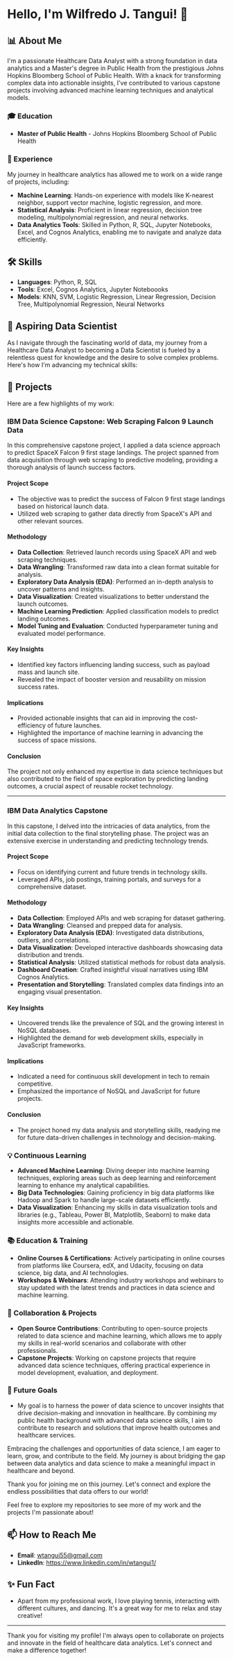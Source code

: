 # Hello, I'm Wilfredo J. Tangui! 👋

## 📊 About Me
I'm a passionate Healthcare Data Analyst with a strong foundation in data analytics and a Master's degree in Public Health from the prestigious Johns Hopkins Bloomberg School of Public Health. With a knack for transforming complex data into actionable insights, I've contributed to various capstone projects involving advanced machine learning techniques and analytical models.

### 🎓 Education
- **Master of Public Health** - Johns Hopkins Bloomberg School of Public Health


### 💼 Experience
My journey in healthcare analytics has allowed me to work on a wide range of projects, including:
- **Machine Learning**: Hands-on experience with models like K-nearest neighbor, support vector machine, logistic regression, and more.
- **Statistical Analysis**: Proficient in linear regression, decision tree modeling, multipolynomial regression, and neural networks.
- **Data Analytics Tools**: Skilled in Python, R, SQL, Jupyter Notebooks, Excel, and Cognos Analytics, enabling me to navigate and analyze data efficiently.

## 🛠️ Skills
- **Languages**: Python, R, SQL
- **Tools**: Excel, Cognos Analytics, Jupyter Noteboooks
- **Models**: KNN, SVM, Logistic Regression, Linear Regression, Decision Tree, Multipolynomial Regression, Neural Networks
  
## 🚀 Aspiring Data Scientist

As I navigate through the fascinating world of data, my journey from a Healthcare Data Analyst to becoming a Data Scientist is fueled by a relentless quest for knowledge and the desire to solve complex problems. Here's how I'm advancing my technical skills:

## 🌟 Projects
Here are a few highlights of my work:
### IBM Data Science Capstone: Web Scraping Falcon 9 Launch Data
In this comprehensive capstone project, I applied a data science approach to predict SpaceX Falcon 9 first stage landings. The project spanned from data acquisition through web scraping to predictive modeling, providing a thorough analysis of launch success factors.

#### Project Scope
- The objective was to predict the success of Falcon 9 first stage landings based on historical launch data.
- Utilized web scraping to gather data directly from SpaceX's API and other relevant sources.

#### Methodology
- **Data Collection**: Retrieved launch records using SpaceX API and web scraping techniques.
- **Data Wrangling**: Transformed raw data into a clean format suitable for analysis.
- **Exploratory Data Analysis (EDA)**: Performed an in-depth analysis to uncover patterns and insights.
- **Data Visualization**: Created visualizations to better understand the launch outcomes.
- **Machine Learning Prediction**: Applied classification models to predict landing outcomes.
- **Model Tuning and Evaluation**: Conducted hyperparameter tuning and evaluated model performance.

#### Key Insights
- Identified key factors influencing landing success, such as payload mass and launch site.
- Revealed the impact of booster version and reusability on mission success rates.

#### Implications
- Provided actionable insights that can aid in improving the cost-efficiency of future launches.
- Highlighted the importance of machine learning in advancing the success of space missions.

#### Conclusion
The project not only enhanced my expertise in data science techniques but also contributed to the field of space exploration by predicting landing outcomes, a crucial aspect of reusable rocket technology.

---  
### IBM Data Analytics Capstone
In this capstone, I delved into the intricacies of data analytics, from the initial data collection to the final storytelling phase. The project was an extensive exercise in understanding and predicting technology trends.

#### Project Scope
- Focus on identifying current and future trends in technology skills.
- Leveraged APIs, job postings, training portals, and surveys for a comprehensive dataset.

#### Methodology
- **Data Collection**: Employed APIs and web scraping for dataset gathering.
- **Data Wrangling**: Cleansed and prepped data for analysis.
- **Exploratory Data Analysis (EDA)**: Investigated data distributions, outliers, and correlations.
- **Data Visualization**: Developed interactive dashboards showcasing data distribution and trends.
- **Statistical Analysis**: Utilized statistical methods for robust data analysis.
- **Dashboard Creation**: Crafted insightful visual narratives using IBM Cognos Analytics.
- **Presentation and Storytelling**: Translated complex data findings into an engaging visual presentation.

#### Key Insights
- Uncovered trends like the prevalence of SQL and the growing interest in NoSQL databases.
- Highlighted the demand for web development skills, especially in JavaScript frameworks.

#### Implications
- Indicated a need for continuous skill development in tech to remain competitive.
- Emphasized the importance of NoSQL and JavaScript for future projects.

#### Conclusion
- The project honed my data analysis and storytelling skills, readying me for future data-driven challenges in technology and decision-making.
### 💡 Continuous Learning
- **Advanced Machine Learning**: Diving deeper into machine learning techniques, exploring areas such as deep learning and reinforcement learning to enhance my analytical capabilities.
- **Big Data Technologies**: Gaining proficiency in big data platforms like Hadoop and Spark to handle large-scale datasets efficiently.
- **Data Visualization**: Enhancing my skills in data visualization tools and libraries (e.g., Tableau, Power BI, Matplotlib, Seaborn) to make data insights more accessible and actionable.

### 📚 Education & Training
- **Online Courses & Certifications**: Actively participating in online courses from platforms like Coursera, edX, and Udacity, focusing on data science, big data, and AI technologies.
- **Workshops & Webinars**: Attending industry workshops and webinars to stay updated with the latest trends and practices in data science and machine learning.

### 🤝 Collaboration & Projects
- **Open Source Contributions**: Contributing to open-source projects related to data science and machine learning, which allows me to apply my skills in real-world scenarios and collaborate with other professionals.
- **Capstone Projects**: Working on capstone projects that require advanced data science techniques, offering practical experience in model development, evaluation, and deployment.

### 🎯 Future Goals
- My goal is to harness the power of data science to uncover insights that drive decision-making and innovation in healthcare. By combining my public health background with advanced data science skills, I aim to contribute to research and solutions that improve health outcomes and healthcare services.


Embracing the challenges and opportunities of data science, I am eager to learn, grow, and contribute to the field. My journey is about bridging the gap between data analytics and data science to make a meaningful impact in healthcare and beyond.

Thank you for joining me on this journey. Let's connect and explore the endless possibilities that data offers to our world!

Feel free to explore my repositories to see more of my work and the projects I'm passionate about!
## 📫 How to Reach Me
- **Email**: wtangui55@gmail.com
- **LinkedIn**: https://www.linkedin.com/in/wtangui1/

## ✨ Fun Fact
- Apart from my professional work, I  love playing tennis, interacting with different cultures, and dancing. It's a great way for me to relax and stay creative!

---

Thank you for visiting my profile! I'm always open to collaborate on projects and innovate in the field of healthcare data analytics. Let's connect and make a difference together!
